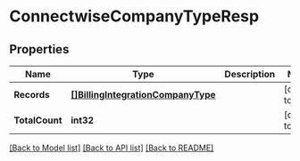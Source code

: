# ConnectwiseCompanyTypeResp

## Properties
Name | Type | Description | Notes
------------ | ------------- | ------------- | -------------
**Records** | [**[]BillingIntegrationCompanyType**](BillingIntegrationCompanyType.md) |  | [default to null]
**TotalCount** | **int32** |  | [default to null]

[[Back to Model list]](../README.md#documentation-for-models) [[Back to API list]](../README.md#documentation-for-api-endpoints) [[Back to README]](../README.md)

